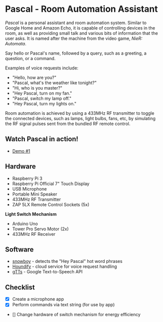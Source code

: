 Pascal - Room Automation Assistant
=============

*Pascal* is a personal assistant and room automation system. Similar to Google Home and Amazon Echo,
it is capable of controlling devices in the room, as well as providing small talk and various bits of
information that the user asks. It is named after the machine from the video game, *NieR: Automata*.

Say hello or Pascal's name, followed by a query, such as a greeting, a question, or a command.

Examples of voice requests include:
- "Hello, how are you?"
- "Pascal, what's the weather like tonight?"
- "Hi, who is you master?"
- "Hey Pascal, turn on my fan."
- "Pascal, switch my lamp off."
- "Hey Pascal, turn my lights on."

Room automation is achieved by using a 433MHz RF transmitter to toggle the connected devices, such as
lamps, light bulbs, fans, etc, by simulating the RF signal pulses sent from the bundled RF remote control.

## Watch Pascal in action!

- [Demo #1](https://youtu.be/9yTI9BmjDJw)

## Hardware

- Raspberry Pi 3
- Raspberry Pi Official 7" Touch Display
- USB Microphone
- Portable Mini Speaker
- 433MHz RF Transmitter
- ZAP 5LX Remote Control Sockets (5x)

__Light Switch Mechanism__
- Arduino Uno
- Tower Pro Servo Motor (2x)
- 433MHz RF Receiver

## Software

- [snowboy](https://github.com/Kitt-AI/snowboy) - detects the "Hey Pascal" hot word phrases
- [Houndify](https://www.houndify.com) - cloud service for voice request handling
- [gTTs](https://github.com/pndurette/gTTS) - Google Text-to-Speech API

## Checklist

- [x] Create a microphone app
- [x] Perform commands via text string (for use by app)
- [] Change hardware of switch mechanism for energy efficiency
